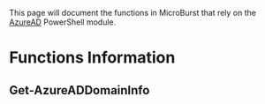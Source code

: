 This page will document the functions in MicroBurst that rely on the [AzureAD](https://docs.microsoft.com/en-us/powershell/module/azuread) PowerShell module.

# Functions Information
## Get-AzureADDomainInfo
